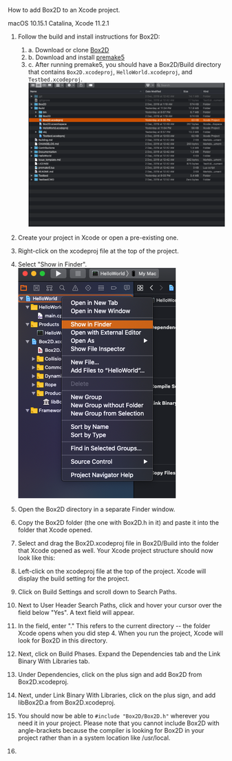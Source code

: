 How to add Box2D to an Xcode project.

macOS 10.15.1 Catalina, Xcode 11.2.1

1. Follow the build and install instructions for Box2D:
    1. a. Download or clone [Box2D](https://github.com/erincatto/Box2D)
    1. b. Download and install [premake5](https://premake.github.io/index.html)
    1. c. After running premake5, you should have a Box2D/Build directory that contains `Box2D.xcodeproj`, `HelloWorld.xcodeproj`, and `Testbed.xcodeproj`.
    ![Box2D after premake5](https://github.com/willowell/Box2D-Xcode11-directions/blob/master/Box2D_after_premake.png)
1. Create your project in Xcode or open a pre-existing one.
1. Right-click on the xcodeproj file at the top of the project.
1. Select "Show in Finder". 
    ![Select xcodeproj](https://github.com/willowell/Box2D-Xcode11-directions/blob/master/Select_xcodeproj.png)
1. Open the Box2D directory in a separate Finder window.
1. Copy the Box2D folder (the one with Box2D.h in it) and paste it into the folder that Xcode opened.
1. Select and drag the Box2D.xcodeproj file in Box2D/Build into the folder that Xcode opened as well. Your Xcode project structure should now look like this:

1. Left-click on the xcodeproj file at the top of the project. Xcode will display the build setting for the project. 
1. Click on Build Settings and scroll down to Search Paths.
1. Next to User Header Search Paths, click and hover your cursor over the field below "Yes". A text field will appear.
1. In the field, enter "." This refers to the current directory -- the folder Xcode opens when you did step 4. When you run the project, Xcode will look for Box2D in this directory.
1. Next, click on Build Phases. Expand the Dependencies tab and the Link Binary With Libraries tab.
1. Under Dependencies, click on the plus sign and add Box2D from Box2D.xcodeproj.
1. Next, under Link Binary With Libraries, click on the plus sign, and add libBox2D.a from Box2D.xcodeproj.
1. You should now be able to `#include "Box2D/Box2D.h"` wherever you need it in your project. Please note that you cannot include Box2D with angle-brackets because the compiler is looking for Box2D in your project rather than in a system location like /usr/local.
1. 
